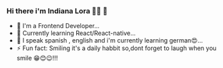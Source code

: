 
### Hi there i'm Indiana Lora 👋🏽 🐨

- 🔭 I'm a Frontend Developer...
- 🌱 Currently learning  React/React-native...
- 👯 I speak spanish , english and i'm currently learning german😍...
- ⚡ Fun fact: Smiling it's a daily habbit so,dont forget to laugh when you smile 😁😊😉!!!
